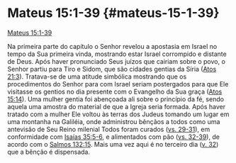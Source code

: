 # Mateus 15:1-39 {#mateus-15-1-39}

[Mateus 15:1-39](http://bibliaonline.com.br/acf/mt/15/1-39)

Na primeira parte do capítulo o Senhor revelou a apostasia em Israel no tempo da Sua primeira vinda, mostrando estar Israel corrompido e distante de Deus. Após haver pronunciado Seus juízos que cairiam sobre o povo, o Senhor partiu para Tiro e Sidom, que são cidades gentias da Síria ([Atos 21:3](http://bibliaonline.com.br/acf/atos/21/3)). Tratava-se de uma atitude simbólica mostrando que os procedimentos do Senhor para com Israel seriam postergados para que Ele visitasse os gentios no dia presente com o Evangelho da Sua graça ([Atos 15:14](http://bibliaonline.com.br/acf/atos/15/14)). Uma mulher gentia foi abençoada ali sobre o princípio da fé, sendo aquela uma amostra do material de que a Igreja seria formada. Após haver tratado com a mulher Ele voltou às terras dos Judeus tomando um lugar em uma montanha na Galiléia, onde administrou bênçãos a todos como uma antevisão de Seu Reino milenial Todos foram curados ([vs. 29-31](http://bibliaonline.com.br/acf/mt/15/29-31)), em conformidade com [Isaías 35:5-6](http://bibliaonline.com.br/acf/is/35/5-6), e alimentados com pão ([vs. 32-39](http://bibliaonline.com.br/acf/mt/15/32-39)), de acordo com o [Salmos 132:15](http://bibliaonline.com.br/acf/sl/132/15). Mais uma vez aqui é no terceiro dia ([v. 32](http://bibliaonline.com.br/acf/mt/15/32)) que a bênção é dispensada.